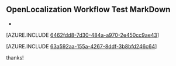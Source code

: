 ## OpenLocalization Workflow Test MarkDown
* 

[AZURE.INCLUDE [6462fdd8-7d30-484a-a970-2e450cc9ae43](calleeMd1.md)]



[AZURE.INCLUDE [63a592aa-155a-4267-8ddf-3b8bfd246c64](calleeMd2.md)]

 
thanks!